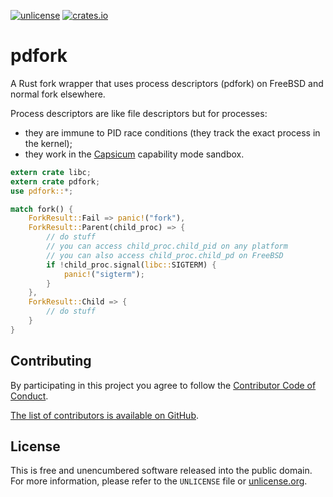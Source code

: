 [![unlicense](https://img.shields.io/badge/un-license-green.svg?style=flat)](http://unlicense.org)
[![crates.io](https://img.shields.io/crates/v/pdfork.svg)](https://crates.io/crates/pdfork)

# pdfork

A Rust fork wrapper that uses process descriptors (pdfork) on FreeBSD and normal fork elsewhere.

Process descriptors are like file descriptors but for processes:
- they are immune to PID race conditions (they track the exact process in the kernel);
- they work in the [Capsicum](https://wiki.freebsd.org/Capsicum) capability mode sandbox.

```rust
extern crate libc;
extern crate pdfork;
use pdfork::*;

match fork() {
    ForkResult::Fail => panic!("fork"),
    ForkResult::Parent(child_proc) => {
        // do stuff
        // you can access child_proc.child_pid on any platform
        // you can also access child_proc.child_pd on FreeBSD
        if !child_proc.signal(libc::SIGTERM) {
            panic!("sigterm");
        }
    },
    ForkResult::Child => {
        // do stuff
    }
}
```

## Contributing

By participating in this project you agree to follow the [Contributor Code of Conduct](https://www.contributor-covenant.org/version/1/4/).

[The list of contributors is available on GitHub](https://github.com/myfreeweb/pdfork/graphs/contributors).

## License

This is free and unencumbered software released into the public domain.  
For more information, please refer to the `UNLICENSE` file or [unlicense.org](http://unlicense.org).

